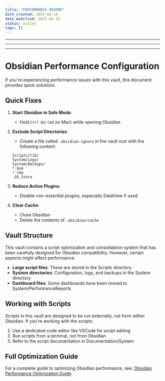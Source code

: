 ```yaml
---
title: "PERFORMANCE README"
date_created: 2025-04-15
date_modified: 2025-04-15
status: active
tags: []
---
```


---

---

---

# Obsidian Performance Configuration

If you're experiencing performance issues with this vault, this document provides quick solutions.

## Quick Fixes

1. **Start Obsidian in Safe Mode**:
   - Hold `Ctrl` (or `Cmd` on Mac) while opening Obsidian

2. **Exclude Script Directories**:
   - Create a file called `.obsidian-ignore` in the vault root with the following content:
   ```
   Scripts/lib/
   System/Logs/
   System/Backups/
   *.bak
   *.tmp
   .DS_Store
   ```

3. **Reduce Active Plugins**:
   - Disable non-essential plugins, especially DataView if used

4. **Clear Cache**:
   - Close Obsidian
   - Delete the contents of `.obsidian/cache`

## Vault Structure

This vault contains a script optimization and consolidation system that has been carefully designed for Obsidian compatibility. However, certain aspects might affect performance:

- **Large script files**: These are stored in the Scripts directory
- **System directories**: Configuration, logs, and backups in the System directory
- **Dashboard files**: Some dashboards have been moved to System/PerformanceReports

## Working with Scripts

Scripts in this vault are designed to be run externally, not from within Obsidian. If you're working with the scripts:

1. Use a dedicated code editor like VSCode for script editing
2. Run scripts from a terminal, not from Obsidian
3. Refer to the script documentation in Documentation/System

## Full Optimization Guide

For a complete guide to optimizing Obsidian performance, see:
[Obsidian Performance Optimization Guide](Documentation/System/obsidian_performance_guide.md)
